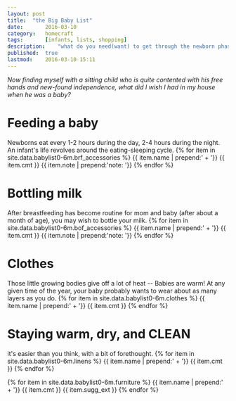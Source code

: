 ```yaml
---
layout: post
title: 	"the Big Baby List"
date:		2016-03-10
category:	homecraft
tags:		[infants, lists, shopping]
description: 	"what do you need(want) to get through the newborn phase?"
published:	true
lastmod:	2016-03-10 15:11
---
```

_Now finding myself with a sitting child who is quite contented with his free hands and new-found independence, what did I wish I had in my house when he was a baby?_

# Feeding a baby #
Newborns eat every 1-2 hours during the day, 2-4 hours during the night.  An infant's life revolves around the eating-sleeping cycle.
{% for item in site.data.babylist0-6m.brf_accessories %}
	{{ item.name | prepend:' + '}}
	{{ item.cmt }}
	{{ item.note | prepend:'note: '}}
{% endfor %}

# Bottling milk #
After breastfeeding has become routine for mom and baby (after about a month of age), you may wish to bottle your milk.
{% for item in site.data.babylist0-6m.bof_accessories %}
	{{ item.name | prepend:' + '}}
	{{ item.cmt }}
	{{ item.note | prepend:'note: '}}
{% endfor %}

# Clothes #
Those little growing bodies give off a lot of heat -- Babies are warm!  At any given time of the year, your baby probably wants to wear about as many layers as you do.
{% for item in site.data.babylist0-6m.clothes %}
	{{ item.name | prepend:' + '}}
	{{ item.cmt }}
{% endfor %}

# Staying warm, dry, and CLEAN #
it's easier than you think, with a bit of forethought.
{% for item in site.data.babylist0-6m.linens %}
	{{ item.name | prepend:' + '}}
	{{ item.cmt }}
{% endfor %}

{% for item in site.data.babylist0-6m.furniture %}
{{ item.name | prepend:' + '}}
{{ item.cmt }}
{{ item.sugg_ext }}
{% endfor %}
